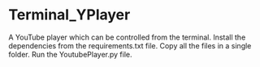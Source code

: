 # Terminal_YPlayer
A YouTube player which can be controlled from the terminal.
Install the dependencies from the requirements.txt file.
Copy all the files in a single folder. Run the YoutubePlayer.py file.
